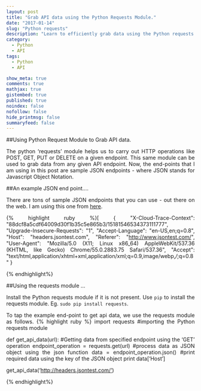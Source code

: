 ```yaml
---
layout: post
title: "Grab API data using the Python Requests Module."
date: "2017-01-14"
slug: "Python requests"
description: "Learn to efficiently grab data using the Python requests module."
category:
  - Python
  - API
tags:
  - Python
  - API

show_meta: true
comments: true
mathjax: true
gistembed: true
published: true
noindex: false
nofollow: false
hide_printmsg: false
summaryfeed: false
---
```



<style>
p {
  text-align: justify
}</style>


##Using Python Request Module to Grab API data.


The python ‘requests’ module helps us to carry out HTTP operations like POST, GET, PUT or DELETE on a given endpoint. This same module can be used to grab data from any given API endpoint. Now, the end-points that I am using in this post are sample JSON endpoints - where JSON stands for Javascript Object Notation.


##An example JSON end point….


There are tons of sample JSON endpoints that you can use - out there on the web. I am using this one from [here].

{% highlight ruby %}[
{
   "X-Cloud-Trace-Context": "88dcf8a5cdf64009d30f1b35c5e865b3/15181546534373111777",
   "Upgrade-Insecure-Requests": "1",
   "Accept-Language": "en-US,en;q=0.8",
   "Host": "headers.jsontest.com",
   "Referer": "http://www.jsontest.com/",
   "User-Agent": "Mozilla/5.0 (X11; Linux x86_64) AppleWebKit/537.36 (KHTML, like Gecko) Chrome/55.0.2883.75 Safari/537.36",
   "Accept": "text/html,application/xhtml+xml,application/xml;q=0.9,image/webp,*/*;q=0.8"
}


{% endhighlight%}


##Using the  requests module ...

Install the Python requests module if it is not present. Use `pip` to install the requests module. Eg. `sudo pip install requests`.

To tap the example end-point to get api data, we use the requests module as follows.
{% highlight ruby %}
import requests #importing the Python requests module

def get_api_data(url):
	#Getting data from specified endpoint using the ‘GET’ operation
endpoint_operation = requests.get(url)
#process data as JSON object using the json function
data = endpoint_operation.json()
#print required data using the key of the JSON object
print data[‘Host’]

get_api_data(‘http://headers.jsontest.com/’)

{% endhighlight%}


[here]: http://headers.jsontest.com/
